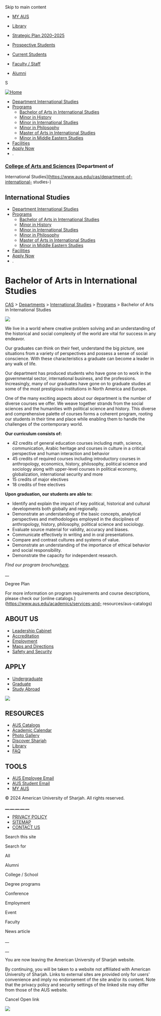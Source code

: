 Skip to main content

  * [MY AUS](https://my.aus.edu)
  * [Library](http://library.aus.edu/)
  * [Strategic Plan 2020–2025](https://www.aus.edu/about/aus-strategic-plan-2020-2025)

  * [Prospective Students](/prospective-students)
  * [Current Students](/current-students)
  * [Faculty / Staff](/faculty-and-staff)
  * [Alumni](/alumni)

S

[![Home](https://www.aus.edu/sites/default/files/aus-default-logo.png)](/
"Home")

  * [Department International Studies](/cas/department-of-international-studies-)
  * [Programs](/cas/department-of-international-studies?t=programs)
    * [Bachelor of Arts in International Studies](/cas/department-of-international-studies/bachelor-of-arts-in-international-studies)
    * [Minor in History](/cas/department-of-international-studies/minor-in-history)
    * [Minor in International Studies](/cas/department-of-international-studies/minor-in-international-studies)
    * [Minor in Philosophy](/cas/department-of-international-studies/minor-in-philosophy)
    * [Master of Arts in International Studies](/cas/department-of-international-studies/master-of-arts-in-international-studies-mais)
    * [Minor in Middle Eastern Studies](/cas/department-of-international-studies/minor-in-middle-eastern-studies-0)
  * [Facilities](/cas/department-of-international-studies?t=facilities)
  * [Apply Now](/apply)
  * .

### [College of Arts and Sciences](https://www.aus.edu/cas) [Department of
International Studies](https://www.aus.edu/cas/department-of-international-
studies-)

##  International Studies

  * [Department International Studies](/cas/department-of-international-studies-)
  * [Programs](/cas/department-of-international-studies?t=programs)
    * [Bachelor of Arts in International Studies](/cas/department-of-international-studies/bachelor-of-arts-in-international-studies)
    * [Minor in History](/cas/department-of-international-studies/minor-in-history)
    * [Minor in International Studies](/cas/department-of-international-studies/minor-in-international-studies)
    * [Minor in Philosophy](/cas/department-of-international-studies/minor-in-philosophy)
    * [Master of Arts in International Studies](/cas/department-of-international-studies/master-of-arts-in-international-studies-mais)
    * [Minor in Middle Eastern Studies](/cas/department-of-international-studies/minor-in-middle-eastern-studies-0)
  * [Facilities](/cas/department-of-international-studies?t=facilities)
  * [Apply Now](/apply)
  * .

# Bachelor of Arts in International Studies

[CAS](/cas) > [Departments](/cas/departments) > [International
Studies](/cas/department-of-international-studies) >
[Programs](/cas/department-of-international-studies?t=programs) > Bachelor of
Arts in International Studies

![](https://www.aus.edu/sites/default/files/istock-512890612.jpg)

We live in a world where creative problem solving and an understanding of the
historical and social complexity of the world are vital for success in any
endeavor.

Our graduates can think on their feet, understand the big picture, see
situations from a variety of perspectives and possess a sense of social
conscience. With these characteristics a graduate can become a leader in any
walk of life.

Our department has produced students who have gone on to work in the
governmental sector, international business, and the professions.
Increasingly, many of our graduates have gone on to graduate studies at some
of the most prestigious institutions in North America and Europe.

One of the many exciting aspects about our department is the number of diverse
courses we offer. We weave together strands from the social sciences and the
humanities with political science and history. This diverse and comprehensive
palette of courses forms a coherent program, rooting our students in their
time and place while enabling them to handle the challenges of the
contemporary world.

**Our curriculum consists of:**

  * 42 credits of general education courses including math, science, communication, Arabic heritage and courses in culture in a critical perspective and human interaction and behavior
  * 45 credits of required courses including introductory courses in anthropology, economics, history, philosophy, political science and sociology along with upper-level courses in political economy, globalization, international security and more
  * 15 credits of major electives
  * 18 credits of free electives

**Upon graduation, our students are able to:**

  * Identify and explain the impact of key political, historical and cultural developments both globally and regionally.
  * Demonstrate an understanding of the basic concepts, analytical perspectives and methodologies employed in the disciplines of anthropology, history, philosophy, political science and sociology. 
  * Evaluate source material for validity, accuracy and biases.
  * Communicate effectively in writing and in oral presentations.
  * Compare and contrast cultures and systems of value.
  * Demonstrate an understanding of the importance of ethical behavior and social responsibility.
  * Demonstrate the capacity for independent research.

_FInd our program brochure[here](https://www.aus.edu/cas/brochures)._

__

Degree Plan

For more information on program requirements and course descriptions, please
check our [online catalogs.](https://www.aus.edu/academics/services-and-
resources/aus-catalogs)

## ABOUT US

  * [Leadership Cabinet](/administration)
  * [Accreditation](/about/aus-at-a-glance/accreditation)
  * [Employment](https://www.aus.edu/working-at-aus)
  * [Maps and Directions](/life-at-aus/around-campus/maps-and-directions)
  * [Safety and Security](/life-at-aus/around-campus/safety-and-security)

## APPLY

  * [Undergraduate](/admissions/bachelors-degrees)
  * [Graduate](/admissions/masters-degrees)
  * [Study Abroad](/academics/international-study-and-exchange)

![](/sites/all/themes/aus/images/foot-logo.png)

## RESOURCES

  * [AUS Catalogs](/academics/services-and-resources/aus-catalogs)
  * [Academic Calendar](/academics/services-and-resources/academic-calendar)
  * [Photo Gallery](/gallery/photos)
  * [Discover Sharjah](/about/visit-and-explore/discover-sharjah)
  * [Library](http://library.aus.edu/)
  * [FAQ](/faq)

## TOOLS

  * [AUS Employee Email ](http://email.aus.edu/)
  * [AUS Student Email ](https://studentmail.aus.edu )
  * [MY AUS](https://my.aus.edu)

© 2024 American University of Sharjah. All rights reserved.

[ __](https://www.facebook.com/ausharjah)[
__](https://www.twitter.com/AUSharjah)[
__](https://www.youtube.com/ausharjah)[
__](https://www.linkedin.com/school/20988/)[
__](https://www.instagram.com/ausharjah/)

  * [PRIVACY POLICY](/privacy)
  * [SITEMAP](/sitemap)
  * [CONTACT US](/contact)

Search this site

Search for

All

Alumni

College / School

Degree programs

Conference

Employment

Event

Faculty

News article

__

__

You are now leaving the American University of Sharjah website.

By continuing, you will be taken to a website not affiliated with American
University of Sharjah. Links to external sites are provided only for users'
convenience and imply no endorsement of the site and/or its content. Note that
the privacy policy and security settings of the linked site may differ from
those of the AUS website.

Cancel Open link

![](https://px.ads.linkedin.com/collect/?pid=4873385&fmt=gif)

